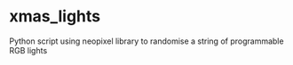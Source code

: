 # xmas_lights
Python script using neopixel library to randomise a string of programmable RGB lights
